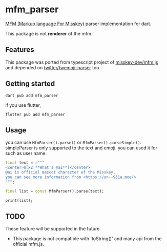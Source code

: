 # mfm_parser

[MFM (Markup language For Misskey)](https://misskey-hub.net/en/docs/for-users/features/mfm/) parser implementation for dart.

This package is not **renderer** of the mfm.

## Features

This package was ported from typescript project of
[misskey-dev/mfm.js](https://github.com/misskey-dev/mfm.js/tree/develop) and
depended on [twitter/twemoji-parser](https://github.com/twitter/twemoji-parser/blob/master/src/lib/regex.js) too.

## Getting started

```
dart pub add mfm_parser
```

if you use flutter,

```
flutter pub add mfm_parser
```

## Usage

you can use `MfmParser().parse()` or `MfmParser().parseSimple()`.
simpleParser is only supported to the text and emoji. you can used it for such as user name.

```dart
final text = r"""
<center>$[x2 **What's @ai**]</center>
@ai is official mascot character of the Misskey.
you can see more information from <https://xn--931a.moe/>
""";

final list = const MfmParser().parse(text);

print(list);
```

## TODO

These feature will be supported in the future.

- This package is not compatible with 'toString()' and many api from the official mfm.js.